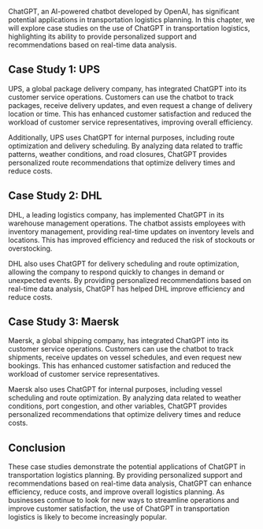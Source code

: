 
ChatGPT, an AI-powered chatbot developed by OpenAI, has significant potential applications in transportation logistics planning. In this chapter, we will explore case studies on the use of ChatGPT in transportation logistics, highlighting its ability to provide personalized support and recommendations based on real-time data analysis.

Case Study 1: UPS
-----------------

UPS, a global package delivery company, has integrated ChatGPT into its customer service operations. Customers can use the chatbot to track packages, receive delivery updates, and even request a change of delivery location or time. This has enhanced customer satisfaction and reduced the workload of customer service representatives, improving overall efficiency.

Additionally, UPS uses ChatGPT for internal purposes, including route optimization and delivery scheduling. By analyzing data related to traffic patterns, weather conditions, and road closures, ChatGPT provides personalized route recommendations that optimize delivery times and reduce costs.

Case Study 2: DHL
-----------------

DHL, a leading logistics company, has implemented ChatGPT in its warehouse management operations. The chatbot assists employees with inventory management, providing real-time updates on inventory levels and locations. This has improved efficiency and reduced the risk of stockouts or overstocking.

DHL also uses ChatGPT for delivery scheduling and route optimization, allowing the company to respond quickly to changes in demand or unexpected events. By providing personalized recommendations based on real-time data analysis, ChatGPT has helped DHL improve efficiency and reduce costs.

Case Study 3: Maersk
--------------------

Maersk, a global shipping company, has integrated ChatGPT into its customer service operations. Customers can use the chatbot to track shipments, receive updates on vessel schedules, and even request new bookings. This has enhanced customer satisfaction and reduced the workload of customer service representatives.

Maersk also uses ChatGPT for internal purposes, including vessel scheduling and route optimization. By analyzing data related to weather conditions, port congestion, and other variables, ChatGPT provides personalized recommendations that optimize delivery times and reduce costs.

Conclusion
----------

These case studies demonstrate the potential applications of ChatGPT in transportation logistics planning. By providing personalized support and recommendations based on real-time data analysis, ChatGPT can enhance efficiency, reduce costs, and improve overall logistics planning. As businesses continue to look for new ways to streamline operations and improve customer satisfaction, the use of ChatGPT in transportation logistics is likely to become increasingly popular.
